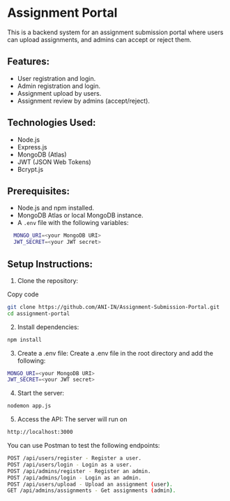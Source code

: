 # Assignment Portal

This is a backend system for an assignment submission portal where users can upload assignments, and admins can accept or reject them.

## Features:
- User registration and login.
- Admin registration and login.
- Assignment upload by users.
- Assignment review by admins (accept/reject).

## Technologies Used:
- Node.js
- Express.js
- MongoDB (Atlas)
- JWT (JSON Web Tokens)
- Bcrypt.js

## Prerequisites:
- Node.js and npm installed.
- MongoDB Atlas or local MongoDB instance.
- A `.env` file with the following variables:
```bash
  MONGO_URI=<your MongoDB URI>
  JWT_SECRET=<your JWT secret>
  ```
## Setup Instructions:
1. Clone the repository:

Copy code
```bash
git clone https://github.com/ANI-IN/Assignment-Submission-Portal.git
cd assignment-portal
```

2. Install dependencies:
```bash
npm install
```

3. Create a .env file: Create a .env file in the root directory and add the following:
```bash
MONGO_URI=<your MongoDB URI>
JWT_SECRET=<your JWT secret>
```

4. Start the server:
```bash
nodemon app.js
```

5. Access the API: The server will run on 
```bash
http://localhost:3000 
```
You can use Postman to test the following endpoints:
```bash
POST /api/users/register - Register a user.
POST /api/users/login - Login as a user.
POST /api/admins/register - Register an admin.
POST /api/admins/login - Login as an admin.
POST /api/users/upload - Upload an assignment (user).
GET /api/admins/assignments - Get assignments (admin).
```
